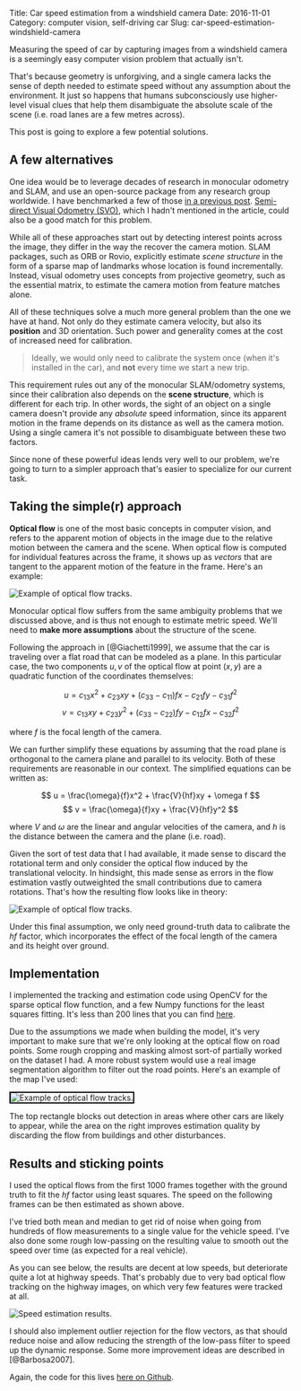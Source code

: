 Title: Car speed estimation from a windshield camera
Date: 2016-11-01
Category: computer vision, self-driving car
Slug: car-speed-estimation-windshield-camera

Measuring the speed of car by capturing images from a windshield camera is a
seemingly easy computer vision problem that actually isn't.

That's because geometry is unforgiving, and a single camera lacks the sense of
depth needed to estimate speed without any assumption about the environment. It
just so happens that humans subconsciously use higher-level visual clues that
help them disambiguate the absolute scale of the scene (i.e. road lanes are a
few metres across).

This post is going to explore a few potential solutions.

## A few alternatives

One idea would be to leverage decades of research in monocular odometry and
SLAM, and use an open-source package from any research group worldwide. I have
benchmarked a few of those
[in a previous post](http://nicolovaligi.com/open-source-visual-slam-evaluation.html).
[Semi-direct Visual Odometry (SVO)](https://github.com/uzh-rpg/rpg_svo), which I
hadn't mentioned in the article, could also be a good match for this problem.

While all of these approaches start out by detecting interest points across the
image, they differ in the way the recover the camera motion. SLAM packages, such
as ORB or Rovio, explicitly estimate *scene structure* in the form of a sparse
map of landmarks whose location is found incrementally. Instead, visual odometry
uses concepts from projective geometry, such as the essential matrix, to
estimate the camera motion from feature matches alone.

All of these techniques solve a much more general problem than the one we have
at hand. Not only do they estimate camera velocity, but also its **position**
and 3D orientation. Such power and generality comes at the cost of increased
need for calibration.

> Ideally, we would only need to calibrate the system once (when it's installed
> in the car), and **not** every time we start a new trip.

This requirement rules out any of the monocular SLAM/odometry systems, since
their calibration also depends on the **scene structure**, which is different
for each trip. In other words, the sight of an object on a single camera doesn't
provide any *absolute* speed information, since its apparent motion in the frame
depends on its distance as well as the camera motion. Using a single camera it's
not possible to disambiguate between these two factors.

Since none of these powerful ideas lends very well to our problem, we're going
to turn to a simpler approach that's easier to specialize for our current task.

## Taking the simple(r) approach

**Optical flow** is one of the most basic concepts in computer vision, and
refers to the apparent motion of objects in the image due to the relative motion
between the camera and the scene. When optical flow is computed for individual
features across the frame, it shows up as *vectors* that are tangent to the
apparent motion of the feature in the frame. Here's an example:

<img src="{attach}oflow_sample.jpg" class="img-center" alt="Example of optical
flow tracks." style="max-width: 600px"/>

Monocular optical flow suffers from the same ambiguity problems that we
discussed above, and is thus not enough to estimate metric speed. We'll need to
**make more assumptions** about the structure of the scene.

Following the approach in [@Giachetti1999], we assume that the car is traveling
over a flat road that can be modeled as a plane. In this particular case, the
two components $u, v$ of the optical flow at point $(x, y)$ are a quadratic function of
the coordinates themselves:

$$ u = c_{13}x^2 + c_{23}xy + (c_{33} - c_{11})fx - c_{21}fy - c_{31}f^2 $$
$$ v = c_{13}xy + c_{23}y^2 + (c_{33} - c_{22})fy - c_{12}fx - c_{32}f^2 $$

where $f$ is the focal length of the camera.

We can further simplify these equations by assuming that the road plane is
orthogonal to the camera plane and parallel to its velocity. Both of these
requirements are reasonable in our context. The simplified equations can be
written as:

$$ u = \frac{\omega}{f}x^2 + \frac{V}{hf}xy + \omega f $$
$$ v = \frac{\omega}{f}xy + \frac{V}{hf}y^2 $$

where $V$ and $\omega$ are the linear and angular velocities of the camera, and
$h$ is the distance between the camera and the plane (i.e. road).

Given the sort of test data that I had available, it made sense to discard the
rotational term and only consider the optical flow induced by the translational
velocity. In hindsight, this made sense as errors in the flow estimation vastly
outweighted the small contributions due to camera rotations. That's how the
resulting flow looks like in theory:

<img src="{attach}flow_example.png" class="img-center" alt="Example of optical
flow tracks." style="max-width: 400px"/>

Under this final assumption, we only need ground-truth data to calibrate the
$hf$ factor, which incorporates the effect of the focal length of the camera and
its height over ground.

## Implementation

I implemented the tracking and estimation code using OpenCV for the sparse
optical flow function, and a few Numpy functions for the least squares fitting.
It's less than 200 lines that you can find
[here](https://gist.github.com/nicolov/d010233ea8d35887c6ab47cca97d396f).

Due to the assumptions we made when building the model, it's very important to
make sure that we're only looking at the optical flow on road points. Some rough
cropping and masking almost sort-of partially worked on the dataset I had. A
more robust system would use a real image segmentation algorithm to filter out
the road points. Here's an example of the map I've used:

<img src="{attach}mask.png" class="img-center" alt="Example of optical
flow tracks." style="max-width: 600px; border: 2px solid black;"/>

The top rectangle blocks out detection in areas where other cars are likely to
appear, while the area on the right improves estimation quality by discarding
the flow from buildings and other disturbances.

## Results and sticking points

I used the optical flows from the first 1000 frames together with the ground
truth to fit the $hf$ factor using least squares. The speed on the following
frames can be then estimated as shown above.

I've tried both mean and median to get rid of noise when going from hundreds of
flow measurements to a single value for the vehicle speed. I've also done some
rough low-passing on the resulting value to smooth out the speed over time (as
expected for a real vehicle).

As you can see below, the results are decent at low speeds, but deteriorate
quite a lot at highway speeds. That's probably due to very bad optical flow
tracking on the highway images, on which very few features were tracked at all.

<img src="{attach}result.png" class="img-center" alt="Speed estimation results."
style="max-width: 600px;"/>

I should also implement outlier rejection for the flow vectors, as that should
reduce noise and allow reducing the strength of the low-pass filter to speed up
the dynamic response. Some more improvement ideas are described in [@Barbosa2007].

Again, the code for this lives [here on Github](https://gist.github.com/nicolov/d010233ea8d35887c6ab47cca97d396f).
